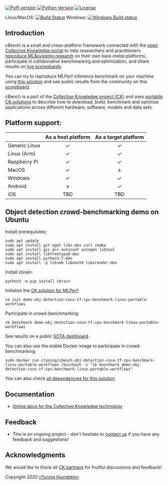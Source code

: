 [![PyPI version](https://badge.fury.io/py/cbench.svg)](https://badge.fury.io/py/cbench)
[![Python Version](https://img.shields.io/badge/python-2.7%20|%203.4+-blue.svg)](https://pypi.org/project/cbench)
[![License](https://img.shields.io/badge/license-Apache%202.0-blue.svg)](https://opensource.org/licenses/Apache-2.0)

Linux/MacOS: [![Build Status](https://travis-ci.org/cknowledge/cbench.svg?branch=master)](https://travis-ci.org/cknowledge/cbench)
Windows: [![Windows Build status](https://ci.appveyor.com/api/projects/status/yjq5myrrrkx3rydc?svg=true)](https://ci.appveyor.com/project/gfursin/cbench)


## Introduction

cBench is a small and cross-platform framework 
connected with the [open Collective Knowledge portal](https://cKnowledge.io)
to help researchers and practitioners 
[reproduce ML&systems research](https://cKnowledge.io/reproduced-papers)
on their own bare-metal platforms, participate in collaborative
benchmarking and optimization, 
and share results on [live scoreobards](https://cKnowledge.io/reproduced-results).

You can try to reproduce MLPerf inference benchmark on your machine using [this solution](https://cKnowledge.io/test)
and see public results from the community on this [scoreboard](https://cknowledge.io/c/result/sota-mlperf-object-detection-v0.5-crowd-benchmarking).

cBench is a part of the [Collective Knowledge project (CK)](https://cKnowledge.org)
and uses [portable CK solutions](https://cknowledge.io/docs/intro/introduction.html#portable-ck-solution)
to describe how to download, build, benchmark and optimize applications
across different hardware, software, models and data sets.

## Platform support:

|               | As a host platform | As a target platform |
|---------------|:------------------:|:--------------------:|
| Generic Linux | ✓ | ✓ |
| Linux (Arm)   | ✓ | ✓ |
| Raspberry Pi  | ✓ | ✓ |
| MacOS         | ✓ | ± |
| Windows       | ✓ | ✓ |
| Android       | ± | ✓ |
| iOS           | TBD | TBD |


## Object detection crowd-benchmarking demo on Ubuntu

Install prerequisites:

```
sudo apt update
sudo apt install git wget libz-dev curl cmake
sudo apt install gcc g++ autoconf autogen libtool
sudo apt install libfreetype6-dev
sudo apt install python3.7-dev
sudo apt install -y libsm6 libxext6 libxrender-dev
```

Install cbrain:

```
python3 -m pip install cbrain
```

Initialize the [CK solution for MLPerf](https://cknowledge.io/solution/demo-obj-detection-coco-tf-cpu-benchmark-linux-portable-workflows):

```
cb init demo-obj-detection-coco-tf-cpu-benchmark-linux-portable-workflows
```

Participate in crowd-benchmarking:

```
cb benchmark demo-obj-detection-coco-tf-cpu-benchmark-linux-portable-workflows
```

See results on a public [SOTA dashboard](https://cknowledge.io/c/result/sota-mlperf-object-detection-v0.5-crowd-benchmarking).

You can also use the stable Docker image to participate in crowd-benchmarking:

```
sudo docker run ctuning/cbench-obj-detection-coco-tf-cpu-benchmark-linux-portable-workflows /bin/bash -c "cb benchmark demo-obj-detection-coco-tf-cpu-benchmark-linux-portable-workflows"
```

You can also check [all dependencies for this solution](https://cknowledge.io/solution/demo-obj-detection-coco-tf-cpu-benchmark-linux-portable-workflows/#dependencies).



## Documentation

* [Online docs for the Collective Knowledge technology](https://cKnowledge.io/docs)

## Feedback

* This is an ongoing project - don't hesitate to [contact us](https://cKnowledge.org/contacts.html) 
  if you have any feedback and suggestions!

## Acknowledgments

We would like to thank all [CK partners](https://cKnowledge.org/partners.html) 
for fruitful discussions and feedback!


*Copyright 2020 [cTuning foundation](https://cTuning.org)*
